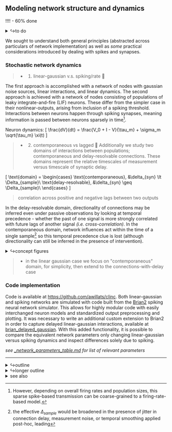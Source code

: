 ## Modeling network structure and dynamics
!!!! - 60% done
<details><summary>↪to do</summary>

- [~] read e.g.
- [ ] discuss networks - adj ✅
- discuss 2 key dimensions of complexity
  - linear-gaussian v.s. spiking (LIF - Poisson?) 💫
  - contemporaneous v.s. delayed connections 💫
- [ ] discuss brian implementation (supplement) 💫

</details>


We sought to understand both general principles (abstracted across particulars of network implementation) as well as *some* practical considerations introduced by dealing with spikes and synapses.

### Stochastic network dynamics
> - 1. linear-gaussian v.s. spiking/rate 💫

The first approach is accomplished with a network of nodes with gaussian noise sources, linear interactions, and linear dynamics. The second approach is achieved with a network of nodes consisting of populations of leaky integrate-and-fire (LIF) neurons. These differ from the simpler case in their nonlinear-outputs, arising from inclusion of a spiking threshold. Interactions between neurons happen through spiking synapses, meaning information is passed between neurons sparsely in time[^fr]. 

Neuron dynamics:
\[
\frac{dV}{dt} = \frac{V_0 + I - V}{\tau_m} + \sigma_m \sqrt{\tau_m} \xi(t)
\]


[^fr]: However, depending on overall firing rates and population sizes, this sparse spike-based transmission can be coarse-grained to a firing-rate-based model.

> - 2. contemporaneous vs lagged 💫
Additionally we study two domains of interactions between populations; contemporaneous and delay-resolvable connections. These domains represent the relative timescales of measurement versus timescale of synaptic delay.

\[
\text{domain} = 
\begin{cases}
\text{contemporaneous}, &\delta_{syn} \lt \Delta_{sample}\\
\text{delay-resolvable}, &\delta_{syn} \geq \Delta_{sample}\\
\end{cases}
\]

>correlation across positive and negative lags between two outputs 

In the delay-resolvable domain, directionality of connections may be inferred even under passive observations by looking at temporal precedence - whether the past of one signal is more strongly correlated with future lags of another signal *(i.e. cross-correlation)*. In the contemporaneous domain, network influences act within the time of a single sample[^contemp_sample] so this temporal precedence clue is lost (although directionality can still be inferred in the presence of intervention).
<details><summary>↪concept figures</summary>

![](/figures/whiteboard/concept_time_resolved.png)
![](/figures/whiteboard/concept_open_loop_contemporaneous.png)

</details>


[^contemp_sample]: the effective $\Delta_{sample}$ would be broadened in the presence of jitter in connection delay, measurement noise, or temporal smoothing applied post-hoc, leading

> - in the linear gaussian case we focus on "contemporaneous" domain, for simplicity, then extend to the connections-with-delay case

### Code implementation
Code is available at https://github.com/awillats/clinc.
Both linear-gaussian and spiking networks are simulated with code built from the [Brian2](https://elifesciences.org/articles/47314) spiking neural network simulator. This allows for highly modular code with easily interchanged neuron models and standardized output preprocessing and plotting. It was necessary to write an additional custom extension to Brian2 in order to capture delayed linear-gaussian interactions, available at [brian_delayed_gaussian](https://github.com/awillats/brian_delayed_gaussian). With this added functionality, it is possible to compare the equivalent network parameters only changing linear-gaussian versus spiking dynamics and inspect differences solely due to spiking.
<!-- - introduces additional difficulties associated with estimation based on spiking observations, nonlinearities -->

*see [_network_parameters_table.md](_network_parameters_table.md) for list of relevant parameters*

----

<details><summary>↪outline</summary>

![](/code/network_analysis/_demo_imgs/gaussian_snr_prediction_demo.png)

- contemporaneous vs lagged 💫
![](/figures/whiteboard/time_unrolled_representation.png)
<details><summary>see also</summary>

![](/figures/whiteboard/concept_open_loop_contemporaneous.png)
![](/figures/whiteboard/concept_time_resolved.png)
</details>


- linear-gaussian v.s. spiking/rate 💫

- matrix series / matrix exponential


- parameter specification 💫
  - :rocket: heterogeneity
</details>

<details><summary>↪longer outline</summary>

<a name='figure-gaussian'></a>
![](/figures/misc_figure_sketches/gaussian_vs_spiking_network_eg.png)
<details><summary>see also</summary>

![](/figures/whiteboard/signal_aggregation.jpeg)
</details>
### Figure GAUSSIAN: Gaussian and spiking networks simulated in Brian2
🥡 **takeaway:** ??? 🚧

- all networks built on [Brian2](https://elifesciences.org/articles/47314) spiking neural network simulator 
- (delayed) linear-gaussian network 
  - required custom functionality to implement 
    - [[brian_delayed_gaussian] repository ](https://github.com/awillats/brian_delayed_gaussian)
    - allows us to understand impact of variability in simplest setting
- spiking network 
  - introduces additional difficulties associated with estimation based on spiking observations, nonlinearities

[^intv_type2]: see [causal_vs_expt.md](sketches_and_notation/intro-background/causal_vs_expt.md)


</details>



<details><summary>see also</summary>

> - graph → connections: 0. adjacency represents between-population synapses

### key parameters
- parameter specification 💫 (supplement?)
  - :rocket: heterogeneity
    
![](/figures/whiteboard/time_unrolled_representation.png)
![](/figures/whiteboard/concept_time_resolved.png)
![](/figures/whiteboard/concept_open_loop_contemporaneous.png)
</details>